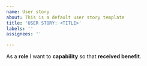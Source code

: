 ```yaml
---
name: User story
about: This is a default user story template
title: 'USER STORY: <TITLE>'
labels: ''
assignees: ''

---
```


As a **role** I want to **capability** so that **received benefit**.
